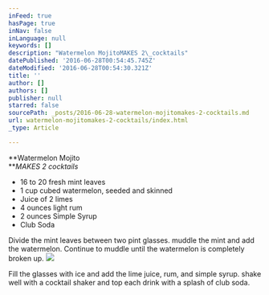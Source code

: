 ```yaml
---
inFeed: true
hasPage: true
inNav: false
inLanguage: null
keywords: []
description: "Watermelon MojitoMAKES 2\_cocktails"
datePublished: '2016-06-28T00:54:45.745Z'
dateModified: '2016-06-28T00:54:30.321Z'
title: ''
author: []
authors: []
publisher: null
starred: false
sourcePath: _posts/2016-06-28-watermelon-mojitomakes-2-cocktails.md
url: watermelon-mojitomakes-2-cocktails/index.html
_type: Article

---
```

**Watermelon Mojito  
**_MAKES 2 cocktails_

* 16 to 20 fresh mint leaves
* 1 cup cubed watermelon, seeded and skinned
* Juice of 2 limes
* 4 ounces light rum
* 2 ounces Simple Syrup
* Club Soda

Divide the mint leaves between two pint glasses. muddle the mint and add the watermelon. Continue to muddle until the watermelon is completely broken up.
![](https://the-grid-user-content.s3-us-west-2.amazonaws.com/54ac72a6-5de7-4496-bd35-7b2671f40793.jpg)

Fill the glasses with ice and add the lime juice, rum, and simple syrup. shake well with a cocktail shaker and top each drink with a splash of club soda.